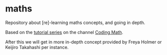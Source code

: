 # maths
Repository about [re]-learning maths concepts, and going in depth.

Based on the [tutorial series](https://www.youtube.com/watch?v=zm9bqSSiIdo&list=PL7wAPgl1JVvUEb0dIygHzO4698tmcwLk9&pp=iAQB) on the channel [Coding Math](https://www.youtube.com/@codingmath).

After this we will get in more in-depth concept provided by Freya Holmer or Keijiro Takahashi per instance.
